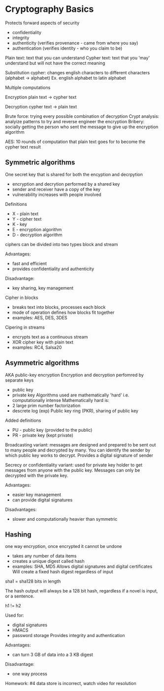 # Cryptography Basics

Protects forward aspects of security
* confidentiality
* integrity
* authenticity (verifies provenance - came from where you say)
* authentication (verifies identity - who you claim to be)

Plain text: text that you can understand
Cypher text: text that you 'may' understand but will not have the correct meaning

Substitution cypher: changes english characters to different characters (alphabet -> alphabet)
Ex. english alphabet to latin alphabet

Multiple computations

Encryption
plain text -> cypher text 

Decryption
cypher text -> plain text

Brute force: trying every possible combination of decryption
Crypt analysis: analyize patterns to try and reverse engineer the encryption
Bribery: socially getting the person who sent the message to give up the encryption algorithm

AES: 10 rounds of computation that plain text goes for to become the cypher text result

## Symmetric algorithms
One secret key that is shared for both the encyption and decrpytion
* encryption and decrytion performed by a shared key
* sender and receiver have a copy of the key
* vulnerability increases with people involved

Definitions
- X - plain text
- Y - cipher text
- K - key
- E - encryption algorithm
- D - decryption algorithm

ciphers can be divided into two types block and stream

Advantages:
* fast and efficient
* provides confidentiality and authenticity

Disadvantage:
* key sharing, key management


Cipher in blocks
* breaks text into blocks, processes each block
* mode of operation defines how blocks fit together
* examples: AES, DES, 3DES

Cipering in streams
* encrypts text as a continuous stream
* XOR cipher key with plain text
* examples: RC4, Salsa20

## Asymmetric algorithms
AKA public-key encryption
Encryption and decryption perfomred by separate keys
* public key
* private key
Algorithms used are mathematically 'hard' i.e. computationally intense
Mathematically hard is:
* 2 large prim number factorization
* descrete log (exp)
Public key ring (PKR), sharing of public key

Added definitions
- PU - public key (provided to the public)
- PR - private key (kept private)

Broadcasting variant: messages are designed and prepared to be sent out to many people and decrypted by many. You can identify the sender by which public key works to decrypt.
Provides a digital signature of sender

Secrecy or confidentiality variant: used for private key holder to get messages from anyone with the public key. Messages can only be decrypted with the private key.

Advantages:
* easier key management
* can provide digital signatures

Disadvantages:
* slower and computationally heavier than symmetric


## Hashing
one way encryption, once encrypted it cannot be undone
* takes any number of data items
* creates a unique digest called hash
* examples: SHA, MD5
Allows digital signatures and digital certificates
Will create a fixed hash digest regardless of input

sha1 = sha128 bits in length

The hash output will always be a 128 bit hash, regardless if a novel is input, or a sentence. 

h1 != h2

Used for:
* digital signatures
* HMACS
* password storage
Provides integrity and authentication

Advantages:
* can turn 3 GB of data into a 3 KB digest

Disadvantage:
* one way process

Homework:
#4 data store is incorrect, watch video for resolution
